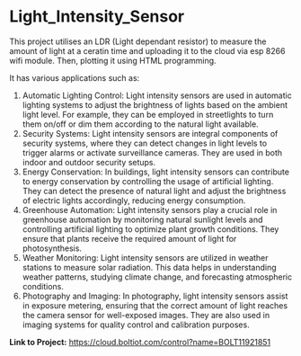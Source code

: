 # Light_Intensity_Sensor

This project utilises an LDR (Light dependant resistor) to measure the amount of light  at a ceratin time and uploading it to the cloud via esp 8266 wifi module. Then, plotting it using HTML programming. 

It has various applications such as:
1) Automatic Lighting Control: Light intensity sensors are used in automatic lighting systems to adjust the brightness of lights based on the ambient light level. For example, they can be employed in streetlights to turn them on/off or dim them according to the natural light available.
2) Security Systems: Light intensity sensors are integral components of security systems, where they can detect changes in light levels to trigger alarms or activate surveillance cameras. They are used in both indoor and outdoor security setups.
3) Energy Conservation: In buildings, light intensity sensors can contribute to energy conservation by controlling the usage of artificial lighting. They can detect the presence of natural light and adjust the brightness of electric lights accordingly, reducing energy consumption.
4) Greenhouse Automation: Light intensity sensors play a crucial role in greenhouse automation by monitoring natural sunlight levels and controlling artificial lighting to optimize plant growth conditions. They ensure that plants receive the required amount of light for photosynthesis.
5) Weather Monitoring: Light intensity sensors are utilized in weather stations to measure solar radiation. This data helps in understanding weather patterns, studying climate change, and forecasting atmospheric conditions.
6) Photography and Imaging: In photography, light intensity sensors assist in exposure metering, ensuring that the correct amount of light reaches the camera sensor for well-exposed images. They are also used in imaging systems for quality control and calibration purposes.

**Link to Project:**
https://cloud.boltiot.com/control?name=BOLT11921851
